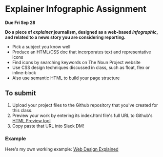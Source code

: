 # Explainer Infographic Assignment

__Due Fri Sep 28__

__Do a piece of _explainer_ journalism, designed as a web-based _infographic_, and related to a news story you are considering reporting.__

- Pick a subject you know well
- Produce an HTML/CSS doc that incorporates text and representative icons
- Find icons by searching keywords on The Noun Project website
- Use CSS design techniques discussed in class, such as float, flex or inline-block
- Also use semantic HTML to build your page structure

## To submit
1. Upload your project files to the Github repository that you've created for this class.
2. Preview your work by entering its index.html file's full URL to Github's [HTML Preview tool](https://htmlpreview.github.io/)
3. Copy paste that URL into Slack DM!

### Example
Here's my own working example: [Web Design Explained](https://htmlpreview.github.io/?https://github.com/mrsingleton/jour71105/blob/master/infographic/index.html)
